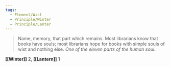 ```yaml
---
tags:
  - Element/Wist
  - Principle/Winter
  - Principle/Lanter
---
```


> Name, memory, that part which remains. Most librarians know that books have souls; most librarians hope for books with simple souls of wist and nothing else. *One of the eleven parts of the human soul.*

**[[Winter]]** 2, **[[Lantern]]** 1